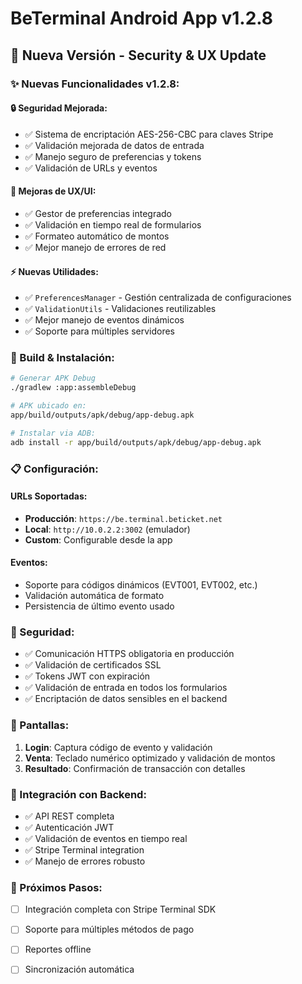 # BeTerminal Android App v1.2.8

## 🚀 Nueva Versión - Security & UX Update

### ✨ Nuevas Funcionalidades v1.2.8:

#### 🔒 Seguridad Mejorada:
- ✅ Sistema de encriptación AES-256-CBC para claves Stripe
- ✅ Validación mejorada de datos de entrada
- ✅ Manejo seguro de preferencias y tokens
- ✅ Validación de URLs y eventos

#### 📱 Mejoras de UX/UI:
- ✅ Gestor de preferencias integrado
- ✅ Validación en tiempo real de formularios
- ✅ Formateo automático de montos
- ✅ Mejor manejo de errores de red

#### ⚡ Nuevas Utilidades:
- ✅ `PreferencesManager` - Gestión centralizada de configuraciones
- ✅ `ValidationUtils` - Validaciones reutilizables
- ✅ Mejor manejo de eventos dinámicos
- ✅ Soporte para múltiples servidores

### 🔧 Build & Instalación:

```bash
# Generar APK Debug
./gradlew :app:assembleDebug

# APK ubicado en:
app/build/outputs/apk/debug/app-debug.apk

# Instalar via ADB:
adb install -r app/build/outputs/apk/debug/app-debug.apk
```

### 📋 Configuración:

#### URLs Soportadas:
- **Producción**: `https://be.terminal.beticket.net`
- **Local**: `http://10.0.2.2:3002` (emulador)
- **Custom**: Configurable desde la app

#### Eventos:
- Soporte para códigos dinámicos (EVT001, EVT002, etc.)
- Validación automática de formato
- Persistencia de último evento usado

### 🔐 Seguridad:

- ✅ Comunicación HTTPS obligatoria en producción
- ✅ Validación de certificados SSL
- ✅ Tokens JWT con expiración
- ✅ Validación de entrada en todos los formularios
- ✅ Encriptación de datos sensibles en el backend

### 📱 Pantallas:

1. **Login**: Captura código de evento y validación
2. **Venta**: Teclado numérico optimizado y validación de montos
3. **Resultado**: Confirmación de transacción con detalles

### 🔗 Integración con Backend:

- ✅ API REST completa
- ✅ Autenticación JWT
- ✅ Validación de eventos en tiempo real
- ✅ Stripe Terminal integration
- ✅ Manejo de errores robusto

### 🎯 Próximos Pasos:

- [ ] Integración completa con Stripe Terminal SDK
- [ ] Soporte para múltiples métodos de pago
- [ ] Reportes offline
- [ ] Sincronización automática

